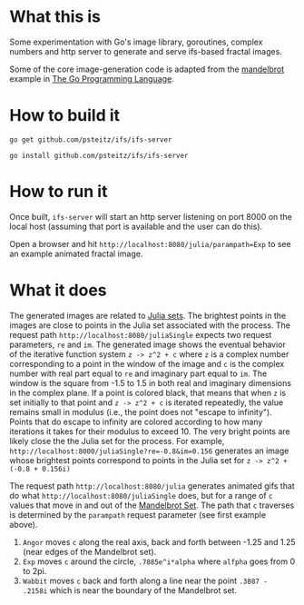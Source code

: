 # What this is
Some experimentation with Go's image library, goroutines, complex numbers and http server to generate and serve ifs-based fractal images.

Some of the core image-generation code is adapted from the [mandelbrot](https://github.com/adonovan/gopl.io/tree/master/ch3/mandelbrot) example in [The Go Programming Language](http://www.gopl.io/).

# How to build it
``go get github.com/psteitz/ifs/ifs-server``

``go install github.com/psteitz/ifs/ifs-server``

# How to run it
Once built, ``ifs-server`` will start an http server listening on port 8000 on the local host (assuming that port is available and the user can do this).

Open a browser and hit ``http://localhost:8080/julia/parampath=Exp`` to see an example animated fractal image.

# What it does
The generated images are related to [Julia sets](https://en.wikipedia.org/wiki/Julia_set).  The brightest points in the images are close to points in the Julia set associated with the process. The request path ``http://localhost:8080/juliaSingle`` expects two request parameters, ``re`` and ``im``. The generated image shows the eventual behavior of the iterative function system ``z -> z^2 + c`` where ``z`` is a complex number corresponding to a point in the window of the image and ``c`` is the complex number with real part equal to ``re`` and imaginary part equal to ``im``.  The window is the square from -1.5 to 1.5 in both real and imaginary dimensions in the complex plane.  If a point is colored black, that means that when ``z`` is set initially to that point and ``z -> z^2 + c`` is iterated repeatedly, the value remains small in modulus (i.e., the point does not "escape to infinity"). Points that do escape to infinity are colored according to how many iterations it takes for their modulus to exceed 10.  The very bright points are likely close the the Julia set for the process.  For example, ``http://localhost:8000/juliaSingle?re=-0.8&im=0.156`` generates an image whose brightest points correspond to points in the Julia set for ``z -> z^2 + (-0.8 + 0.156i)``

The request path ``http://localhost:8080/julia`` generates animated gifs that do what ``http://localhost:8080/juliaSingle`` does, but for a range of ``c`` values that move in and out of the [Mandelbrot Set](https://en.wikipedia.org/wiki/Julia_set).  The path that ``c`` traverses is determined by the ``parampath`` request parameter (see first example above). 
1. ``Angor`` moves ``c`` along the real axis, back and forth between -1.25 and 1.25 (near edges of the Mandelbrot set).
2. ``Exp`` moves ``c`` around the circle, ``.7885e^i*alpha`` where ``alfpha`` goes from 0 to 2pi.
3. ``Wabbit`` moves ``c`` back and forth along a line near the point ``.3887 - .2158i`` which is near the boundary of the Mandelbrot set.

